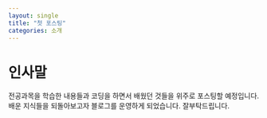 ```yaml
---
layout: single
title: "첫 포스팅"
categories: 소개
---
```


# 인사말
전공과목을 학습한 내용들과 코딩을 하면서 배웠던 것들을 위주로 포스팅할 예정입니다. 배운 지식들을 되돌아보고자 블로그를 운영하게 되었습니다. 잘부탁드립니다.
